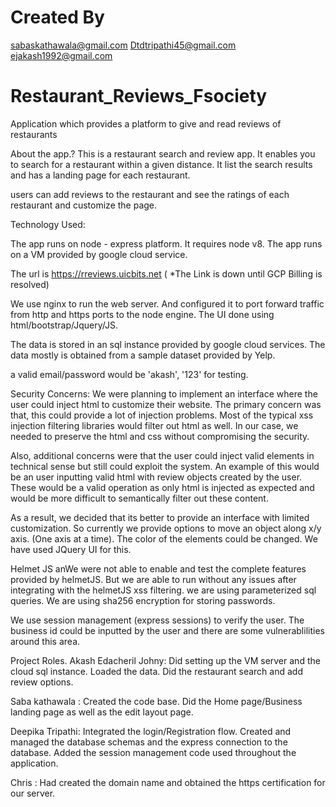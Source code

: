 # Created By
sabaskathawala@gmail.com
Dtdtripathi45@gmail.com
ejakash1992@gmail.com

# Restaurant_Reviews_Fsociety
Application which provides a platform to give and read reviews of restaurants

About the app.?
This is a restaurant search and review app. It enables you to search for a restaurant within a given distance.
It list the search results and has a landing page for each restaurant.

users can add reviews to the restaurant and see the ratings of each restaurant and customize the page.

Technology Used:

The app runs on node - express platform. It requires node v8.
The app runs on a VM provided by google cloud service.

The url is https://rreviews.uicbits.net ( *The Link is down until GCP Billing is resolved)

We use nginx to run the web server. And configured it to port forward traffic from
http and https ports to the node engine. The UI done using html/bootstrap/Jquery/JS.

The data is stored in an sql instance provided by google cloud services.
The data mostly is obtained from a sample dataset provided by Yelp.


a valid email/password would be 'akash', '123' for testing.

Security Concerns:
We were planning to implement an interface where the user could inject html to customize their website.
The primary concern was that, this could provide a lot of injection problems. Most of the typical xss injection filtering
libraries would filter out html as well. In our case, we needed to preserve the html and css without compromising the security.

Also, additional concerns were that the user could inject valid elements in technical sense but still could 
exploit the system. An example of this would be an user inputting valid html with review objects created 
by the user. These would be a valid operation as only html is injected as expected and would be more difficult to semantically
filter out these content.

As a result, we decided that its better to provide an interface with limited customization. So currently we provide options to
move an object along x/y axis. (One axis at a time). The color of the elements could be changed. We have used JQuery UI for this.

Helmet JS anWe were not able to enable and test the complete features provided by helmetJS. But we are able to run without any issues after integrating with the helmetJS xss filtering.
we are using parameterized sql queries. We are using sha256 encryption for storing passwords.

We use session management (express sessions) to verify the user. The business id could be inputted by the user and there are some vulnerablilities around this area.
  
Project Roles.
Akash Edacheril Johny: Did setting up the VM server and the cloud sql instance. Loaded the data. Did the restaurant search and add review options.

Saba kathawala : Created the code base. Did the Home page/Business landing page as well as the edit layout page.

Deepika Tripathi: Integrated the login/Registration flow.  Created and managed the database schemas and the express connection to the database. Added the session management code used throughout the application.

Chris : Had created the domain name and obtained the https certification for our server.

